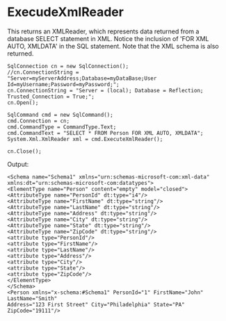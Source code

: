 # ExecudeXmlReader

This returns an XMLReader, which represents data returned from a database SELECT statement in XML. Notice the inclusion of 'FOR XML AUTO, XMLDATA' in the SQL statement. Note that the XML schema is also returned.
         
    SqlConnection cn = new SqlConnection();
    //cn.ConnectionString = "Server=myServerAddress;Database=myDataBase;User
    Id=myUsername;Password=myPassword;";
    cn.ConnectionString = "Server = (local); Database = Reflection;
    Trusted_Connection = True;";
    cn.Open();
    
    SqlCommand cmd = new SqlCommand();
    cmd.Connection = cn;
    cmd.CommandType = CommandType.Text;
    cmd.CommandText = "SELECT * FROM Person FOR XML AUTO, XMLDATA";
    System.Xml.XmlReader xml = cmd.ExecuteXmlReader();
    
    cn.Close();  

Output:
 
    <Schema name="Schema1" xmlns="urn:schemas-microsoft-com:xml-data"
    xmlns:dt="urn:schemas-microsoft-com:datatypes">
    <ElementType name="Person" content="empty" model="closed">
    <AttributeType name="PersonId" dt:type="i4"/>
    <AttributeType name="FirstName" dt:type="string"/>
    <AttributeType name="LastName" dt:type="string"/>  
    <AttributeType name="Address" dt:type="string"/>
    <AttributeType name="City" dt:type="string"/>
    <AttributeType name="State" dt:type="string"/>
    <AttributeType name="ZipCode" dt:type="string"/>
    <attribute type="PersonId"/>
    <attribute type="FirstName"/>
    <attribute type="LastName"/>    
    <attribute type="Address"/>
    <attribute type="City"/>
    <attribute type="State"/>
    <attribute type="ZipCode"/>
    </ElementType>
    </Schema>
    <Person xmlns="x-schema:#Schema1" PersonId="1" FirstName="John"
    LastName="Smith"
    Address="123 First Street" City="Philadelphia" State="PA" ZipCode="19111"/>
    

<!--stackedit_data:
eyJoaXN0b3J5IjpbLTg1MjkwNTM4OCwtMTA5ODk3NTE1OCwtMT
E5NDgyMTEwMV19
-->